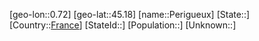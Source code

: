 ﻿---
location: [45.18,0.72]
type: City
tags:
- geo/City


SpocWebEntityId: 33304
isDeleted: false
confidential: public

---
[geo-lon::0.72]
[geo-lat::45.18]
[name::Perigueux]
[State::]
[Country::[France](geo/Continent/Europe/France.md)]
[StateId::]
[Population::]
[Unknown::]

